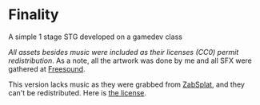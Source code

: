 # Finality
A simple 1 stage STG developed on a gamedev class

*All assets besides music were included as their licenses (CC0) permit redistribution*. As a note, all the artwork was done by me and all SFX were gathered at [Freesound](https://freesound.org/).

This version lacks music as they were grabbed from [ZabSplat](www.zapsplat.com), and they can't be redistributed. Here is [the license]('www.zapsplat.com/license-type/standard-license/').
